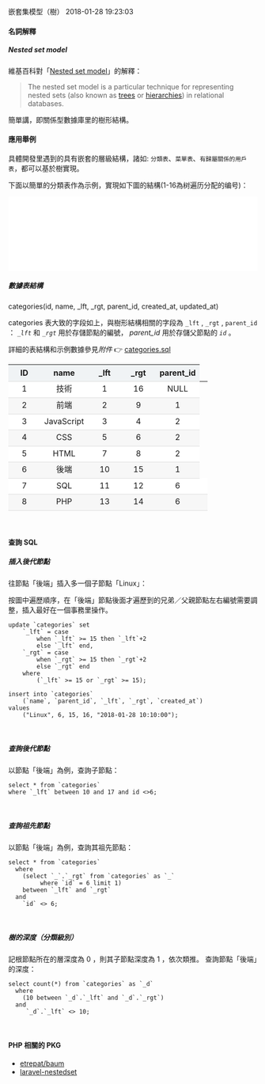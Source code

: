 嵌套集模型（樹）
2018-01-28 19:23:03

#### 名詞解釋
##### Nested set model
維基百科對「[Nested set model](https://en.wikipedia.org/wiki/Nested_set_model)」的解釋：

> The nested set model is a particular technique for representing nested sets (also known 
> as [trees](https://en.wikipedia.org/wiki/Tree_(data_structure)) or 
> [hierarchies](https://en.wikipedia.org/wiki/Hierarchy)) in relational databases.

簡單講，即關係型數據庫里的樹形結構。

#### 應用舉例
具體開發里遇到的具有嵌套的層級結構，諸如: `分類表`、`菜單表`、`有歸屬關係的用戶表`，都可以基於樹實現。
  
下面以簡單的分類表作為示例，實現如下圖的結構(1-16為树遍历分配的编号)：

<embed src="assets/images/the-numbering-assigned-by-tree-traversal.svg"
type="image/svg+xml"
width="100%"
pluginspage="http://www.adobe.com/svg/viewer/install/" />

##### 數據表結構
categories(id, name, _lft, _rgt, parent_id, created_at, updated_at)
    
categories 表大致的字段如上，與樹形結構相關的字段為  `_lft` ,  `_rgt` ,  `parent_id` ：
*`_lft`*  和   *`_rgt`*  用於存儲節點的編號， *parent_id*  用於存儲父節點的  *`id`* 。
  
  
詳細的表結構和示例數據參見*附件* 👉 [categories.sql](assets/attachments/2018/0128/categories.sql)

<style>
.data-table {
    line-height: 1.6;
    border-collapse: collapse;
    width: 80%;
}
@media screen and (max-width: 800px) {
    .data-table {
        width: 100%;
    }
}
.data-table thead {
    background: RGBA(240, 243, 245, 1.00);
}

.data-table th,.data-table td {
    width: 20%;
    text-align: center;
    border-bottom:1px solid #DDD;
}
.data-table tbody tr:nth-child(even) {
    background: RGBA(247, 247, 247, 1.00);
}
.data-table tbody tr:nth-child(odd) {
    background: RGBA(255, 255, 255, 1.00);
}
</style>
<table class="data-table">
    <thead>
        <tr>
            <th>ID</th>
            <th>name</th>
            <th>_lft</th>
            <th>_rgt</th>
            <th>parent_id</th>
        </tr>
    </thead>
    <tbody>
        <tr>
            <td class="id">1</td>
            <td class="name">技術</td>
            <td class="_lft">1</td>
            <td class="_rgt">16</td>
            <td class="pid">NULL</td>
        </tr>
        <tr>
            <td class="id">2</td>
            <td class="name">前端</td>
            <td class="_lft">2</td>
            <td class="_rgt">9</td>
            <td class="pid">1</td>
        </tr>
        <tr>
            <td class="id">3</td>
            <td class="name">JavaScript</td>
            <td class="_lft">3</td>
            <td class="_rgt">4</td>
            <td class="pid">2</td>
        </tr>
        <tr>
            <td class="id">4</td>
            <td class="name">CSS</td>
            <td class="_lft">5</td>
            <td class="_rgt">6</td>
            <td class="pid">2</td>
        </tr>
        <tr>
            <td class="id">5</td>
            <td class="name">HTML</td>
            <td class="_lft">7</td>
            <td class="_rgt">8</td>
            <td class="pid">2</td>
        </tr>
        <tr>
            <td class="id">6</td>
            <td class="name">後端</td>
            <td class="_lft">10</td>
            <td class="_rgt">15</td>
            <td class="pid">1</td>
        </tr>
        <tr>
            <td class="id">7</td>
            <td class="name">SQL</td>
            <td class="_lft">11</td>
            <td class="_rgt">12</td>
            <td class="pid">6</td>
            <td></td>
        </tr>
        <tr>
            <td class="id">8</td>
            <td class="name">PHP</td>
            <td class="_lft">13</td>
            <td class="_rgt">14</td>
            <td class="pid">6</td>
            <td></td>
        </tr>
    </tbody>
</table>
<br>
  
  
#### 查詢 SQL
   
   
##### 插入後代節點
往節點「後端」插入多一個子節點「Linux」：
    
按圖中遍歷順序，在「後端」節點後面才遍歷到的兄弟／父親節點左右編號需要調整，插入最好在一個事務里操作。
    
    update `categories` set  
        `_lft` = case 
            when `_lft` >= 15 then `_lft`+2 
            else `_lft` end, 
        `_rgt` = case 
            when `_rgt` >= 15 then `_rgt`+2 
            else `_rgt` end 
        where 
            (`_lft` >= 15 or `_rgt` >= 15);
    
    insert into `categories` 
        (`name`, `parent_id`, `_lft`, `_rgt`, `created_at`) 
    values 
        ("Linux", 6, 15, 16, "2018-01-28 10:10:00");

<br>

##### 查詢後代節點
以節點「後端」為例，查詢子節點：
    
    select * from `categories` 
    where `_lft` between 10 and 17 and id <>6;

<br>

##### 查詢祖先節點
以節點「後端」為例，查詢其祖先節點：
    
    select * from `categories` 
      where 
        (select `_`.`_rgt` from `categories` as `_` 
             where `id` = 6 limit 1) 
        between `_lft` and `_rgt`
      and 
        `id` <> 6;

<br>

##### 樹的深度（分類級別）
記根節點所在的層深度為 0 ，則其子節點深度為 1 ，依次類推。
查詢節點「後端」的深度：
    
    select count(*) from `categories` as `_d` 
      where 
        (10 between `_d`.`_lft` and `_d`.`_rgt`)
      and 
         `_d`.`_lft` <> 10; 

<br>

#### PHP 相關的 PKG
- [etrepat/baum](https://github.com/etrepat/baum)
- [laravel-nestedset](https://github.com/lazychaser/laravel-nestedset)
